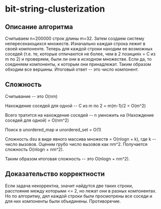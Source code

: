 # bit-string-clusterization

## Описание алгоритма

Считываем n=200000 строк длины m=32. Затем создаем систему непересекающихся множеств. Изначально каждая строка лежит в своей компоненте. Теперь для каждой строки находим ее возможных соседей (т.е. те, которые отличаются не более, чем в 2 позициях = C из m по 2) и проверяем, были ли они в исходном множестве. Если да, то соединяем компоненты, к которым они принадлежат. Таким образом обходим все вершины. Итоговый ответ -- это число компонент.

## Сложность

Считывание -- это O(nm)

Нахождение соседей для одной -- C из m по 2 = m(m-1)/2 = O(m^2)

Всего тратится на нахождение соседей -- n умножить на (Нахождение соседей для одной) = O(nm^2)

Поиск в unordered_map и unordered_set = O(1)

Сложность dsu в виде явного массива множеств = O(nlogn + k), где k -- число вызовов. Оценим грубо число вызовов как nm^2. Получается сложность O(nlogn + nm^2).

Таким образом итоговая сложность -- это O(nlogn + nm^2).

## Доказательство корректности

Если задача некорректна, значит найдутся две таких строки, расстояние между которыми <= 2, но лежат они в разных компонентах. Но по алгоритму, дял каждой строки были просмотрены все соседи и для них компоненты были объединены. Противоречие.
